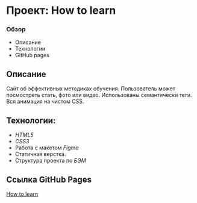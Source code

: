 # Проект: How to learn

### Обзор
* Описание
* Технологии
* GitHub pages

## Описание

Сайт об эффективных методиках обучения. Пользователь может посмостреть стать, фото или видео. Использованы семантически теги. Вся анимация на чистом CSS.

## Технологии:
- *HTML5*
- *CSS3*
- Работа с макетом *Figma*
- Статичная верстка.
- Структура проекта по *БЭМ*

## Ссылка GitHub Pages
[How to learn](https://maksnikulnikov.github.io/how-to-learn/)

